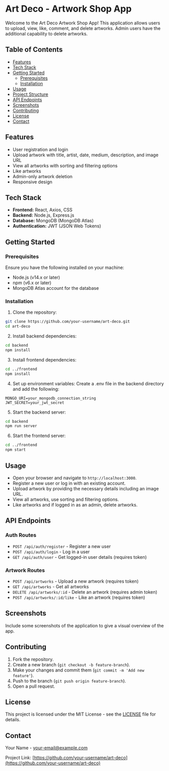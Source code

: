 # Art Deco - Artwork Shop App

Welcome to the Art Deco Artwork Shop App! This application allows users to upload, view, like, comment, and delete artworks. Admin users have the additional capability to delete artworks.

## Table of Contents

- [Features](#features)
- [Tech Stack](#tech-stack)
- [Getting Started](#getting-started)
  - [Prerequisites](#prerequisites)
  - [Installation](#installation)
- [Usage](#usage)
- [Project Structure](#project-structure)
- [API Endpoints](#api-endpoints)
- [Screenshots](#screenshots)
- [Contributing](#contributing)
- [License](#license)
- [Contact](#contact)

## Features

- User registration and login
- Upload artwork with title, artist, date, medium, description, and image URL
- View all artworks with sorting and filtering options
- Like artworks
- Admin-only artwork deletion
- Responsive design

## Tech Stack

- **Frontend:** React, Axios, CSS
- **Backend:** Node.js, Express.js
- **Database:** MongoDB (MongoDB Atlas)
- **Authentication:** JWT (JSON Web Tokens)

## Getting Started

### Prerequisites

Ensure you have the following installed on your machine:

- Node.js (v14.x or later)
- npm (v6.x or later)
- MongoDB Atlas account for the database

### Installation

1. Clone the repository:

```bash
git clone https://github.com/your-username/art-deco.git
cd art-deco
```

2. Install backend dependencies:

```bash
cd backend
npm install
```

3. Install frontend dependencies:
```bash
cd ../frontend
npm install
```

4. Set up environment variables:
Create a .env file in the backend directory and add the following:
```env
MONGO_URI=your_mongodb_connection_string
JWT_SECRET=your_jwt_secret
```

5. Start the backend server:
```bash
cd backend
npm run server
```

6. Start the frontend server:
```bash
cd ../frontend
npm start
```

## Usage

- Open your browser and navigate to `http://localhost:3000`.
- Register a new user or log in with an existing account.
- Upload artwork by providing the necessary details including an image URL.
- View all artworks, use sorting and filtering options.
- Like artworks and if logged in as an admin, delete artworks.

## API Endpoints

### Auth Routes
- `POST /api/auth/register` - Register a new user
- `POST /api/auth/login` - Log in a user
- `GET /api/auth/user` - Get logged-in user details (requires token)

### Artwork Routes
- `POST /api/artworks` - Upload a new artwork (requires token)
- `GET /api/artworks` - Get all artworks
- `DELETE /api/artworks/:id` - Delete an artwork (requires admin token)
- `POST /api/artworks/:id/like` - Like an artwork (requires token)

## Screenshots

Include some screenshots of the application to give a visual overview of the app.

## Contributing

1. Fork the repository.
2. Create a new branch (`git checkout -b feature-branch`).
3. Make your changes and commit them (`git commit -m 'Add new feature'`).
4. Push to the branch (`git push origin feature-branch`).
5. Open a pull request.

## License

This project is licensed under the MIT License - see the [LICENSE](LICENSE) file for details.

## Contact

Your Name - [your-email@example.com](mailto:your-email@example.com)

Project Link: [https://github.com/your-username/art-deco](https://github.com/your-username/art-deco)
